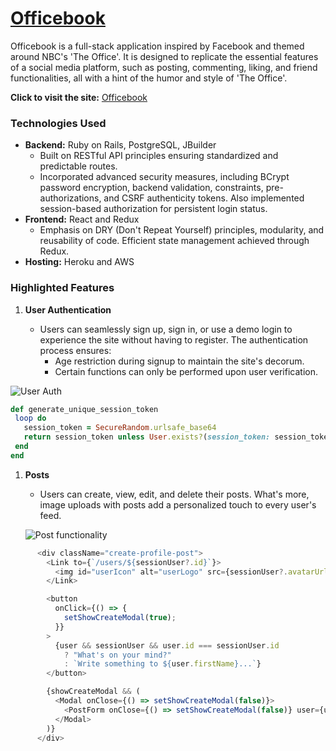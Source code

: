 # [Officebook](https://officebook-3392aeaf91bd.herokuapp.com/) 

Officebook is a full-stack application inspired by Facebook and themed around NBC's 'The Office'. It is designed to replicate the essential features of a social media platform, such as posting, commenting, liking, and friend functionalities, all with a hint of the humor and style of 'The Office'.

**Click to visit the site:** [Officebook](https://officebook-3392aeaf91bd.herokuapp.com/)

### Technologies Used

- **Backend:** Ruby on Rails, PostgreSQL, JBuilder
  - Built on RESTful API principles ensuring standardized and predictable routes.
  - Incorporated advanced security measures, including BCrypt password encryption, backend validation, constraints, pre-authorizations, and CSRF authenticity tokens. Also implemented session-based authorization for persistent login status.
- **Frontend:** React and Redux
  - Emphasis on DRY (Don't Repeat Yourself) principles, modularity, and reusability of code. Efficient state management achieved through Redux.
- **Hosting:** Heroku and AWS

### Highlighted Features

1. **User Authentication**
   
   - Users can seamlessly sign up, sign in, or use a demo login to experience the site without having to register. The authentication process ensures:
     - Age restriction during signup to maintain the site's decorum.
     - Certain functions can only be performed upon user verification.

  ![User Auth](https://github.com/MudassarMemon/Officebook/blob/main/storage/chrome_vb94ZF6CvS.gif)
  
   ```ruby
  def generate_unique_session_token
    loop do
      session_token = SecureRandom.urlsafe_base64
      return session_token unless User.exists?(session_token: session_token)
    end
  end
```

1. **Posts**

    - Users can create, view, edit, and delete their posts. What's more, image uploads with posts add a personalized touch to every user's feed.

    ![Post functionality](https://github.com/MudassarMemon/Officebook/blob/main/storage/chrome_Mkpye07gLa.gif)

```javascript
      <div className="create-profile-post">
        <Link to={`/users/${sessionUser?.id}`}>
          <img id="userIcon" alt="userLogo" src={sessionUser?.avatarUrl}></img>
        </Link>

        <button
          onClick={() => {
            setShowCreateModal(true);
          }}
        >
          {user && sessionUser && user.id === sessionUser.id
            ? "What's on your mind?"
            : `Write something to ${user.firstName}...`}
        </button>

        {showCreateModal && (
          <Modal onClose={() => setShowCreateModal(false)}>
            <PostForm onClose={() => setShowCreateModal(false)} user={user} />
          </Modal>
        )}
      </div>
```
